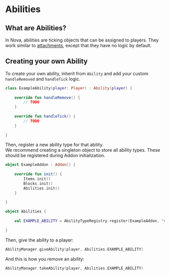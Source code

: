 # Abilities

## What are Abilities?

In Nova, abilities are ticking objects that can be assigned to players. They work similar to [attachments](attachments.md),
except that they have no logic by default.

## Creating your own Ability

To create your own ability, inherit from `Ability` and add your custom `handleRemoved` and `handleTick` logic.

```kotlin
class ExampleAbility(player: Player) : Ability(player) {
    
    override fun handleRemove() {
        // TODO
    }
    
    override fun handleTick() {
        // TODO
    }
    
}
```

Then, register a new ability type for that ability.  
We recommend creating a singleton object to store all ability types. These should be registered during Addon initialization.

```kotlin
object ExampleAddon : Addon() {
    
    override fun init() {
        Items.init()
        Blocks.init()
        Abilities.init()
    }
    
}
```

```kotlin
object Abilities {
    
    val EXAMPLE_ABILITY = AbilityTypeRegistry.register(ExampleAddon, "example_ability", ::MyAbility)
    
}
```

Then, give the ability to a player:

```kotlin
AbilityManager.giveAbility(player, Abilities.EXAMPLE_ABILITY)
```

And this is how you remove an ability:

```kotlin
AbilityManager.takeAbility(player, Abilities.EXAMPLE_ABILITY)
```